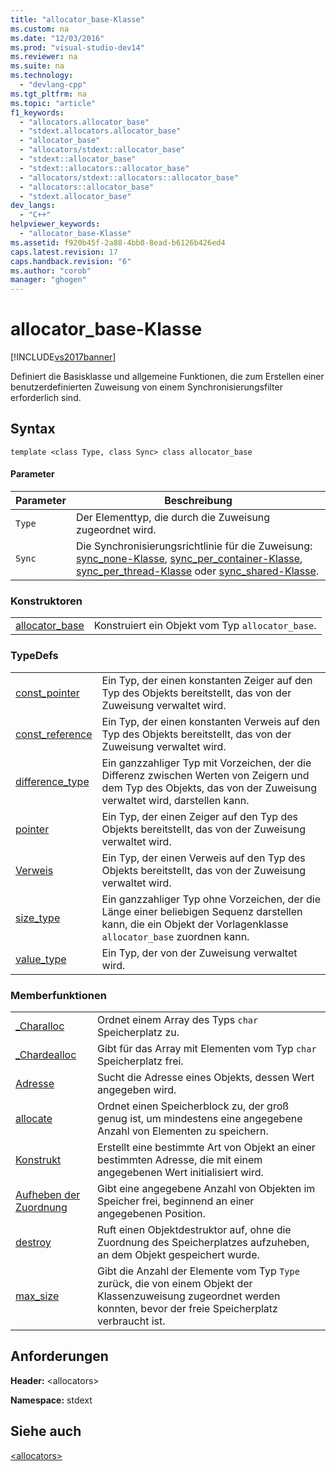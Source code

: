 ```yaml
---
title: "allocator_base-Klasse"
ms.custom: na
ms.date: "12/03/2016"
ms.prod: "visual-studio-dev14"
ms.reviewer: na
ms.suite: na
ms.technology: 
  - "devlang-cpp"
ms.tgt_pltfrm: na
ms.topic: "article"
f1_keywords: 
  - "allocators.allocator_base"
  - "stdext.allocators.allocator_base"
  - "allocator_base"
  - "allocators/stdext::allocator_base"
  - "stdext::allocator_base"
  - "stdext::allocators::allocator_base"
  - "allocators/stdext::allocators::allocator_base"
  - "allocators::allocator_base"
  - "stdext.allocator_base"
dev_langs: 
  - "C++"
helpviewer_keywords: 
  - "allocator_base-Klasse"
ms.assetid: f920b45f-2a88-4bb0-8ead-b6126b426ed4
caps.latest.revision: 17
caps.handback.revision: "6"
ms.author: "corob"
manager: "ghogen"
---
```

# allocator_base-Klasse
[!INCLUDE[vs2017banner](../assembler/inline/includes/vs2017banner.md)]

Definiert die Basisklasse und allgemeine Funktionen, die zum Erstellen einer benutzerdefinierten Zuweisung von einem Synchronisierungsfilter erforderlich sind.  
  
## Syntax  
  
```  
template <class Type, class Sync> class allocator_base  
```  
  
#### Parameter  
  
|Parameter|Beschreibung|  
|---------------|------------------|  
|`Type`|Der Elementtyp, die durch die Zuweisung zugeordnet wird.|  
|`Sync`|Die Synchronisierungsrichtlinie für die Zuweisung: [sync\_none\-Klasse](../standard-library/sync-none-class.md), [sync\_per\_container\-Klasse](../standard-library/sync-per-container-class.md), [sync\_per\_thread\-Klasse](../standard-library/sync-per-thread-class.md) oder [sync\_shared\-Klasse](../standard-library/sync-shared-class.md).|  
  
### Konstruktoren  
  
|||  
|-|-|  
|[allocator\_base](../Topic/allocator_base::allocator_base.md)|Konstruiert ein Objekt vom Typ `allocator_base`.|  
  
### TypeDefs  
  
|||  
|-|-|  
|[const\_pointer](../Topic/allocator_base::const_pointer.md)|Ein Typ, der einen konstanten Zeiger auf den Typ des Objekts bereitstellt, das von der Zuweisung verwaltet wird.|  
|[const\_reference](../Topic/allocator_base::const_reference.md)|Ein Typ, der einen konstanten Verweis auf den Typ des Objekts bereitstellt, das von der Zuweisung verwaltet wird.|  
|[difference\_type](../Topic/allocator_base::difference_type.md)|Ein ganzzahliger Typ mit Vorzeichen, der die Differenz zwischen Werten von Zeigern und dem Typ des Objekts, das von der Zuweisung verwaltet wird, darstellen kann.|  
|[pointer](../Topic/allocator_base::pointer.md)|Ein Typ, der einen Zeiger auf den Typ des Objekts bereitstellt, das von der Zuweisung verwaltet wird.|  
|[Verweis](../Topic/allocator_base::reference.md)|Ein Typ, der einen Verweis auf den Typ des Objekts bereitstellt, das von der Zuweisung verwaltet wird.|  
|[size\_type](../Topic/allocator_base::size_type.md)|Ein ganzzahliger Typ ohne Vorzeichen, der die Länge einer beliebigen Sequenz darstellen kann, die ein Objekt der Vorlagenklasse `allocator_base` zuordnen kann.|  
|[value\_type](../Topic/allocator_base::value_type.md)|Ein Typ, der von der Zuweisung verwaltet wird.|  
  
### Memberfunktionen  
  
|||  
|-|-|  
|[\_Charalloc](../Topic/allocator_base::_Charalloc.md)|Ordnet einem Array des Typs `char` Speicherplatz zu.|  
|[\_Chardealloc](../Topic/allocator_base::_Chardealloc.md)|Gibt für das Array mit Elementen vom Typ `char` Speicherplatz frei.|  
|[Adresse](../Topic/allocator_base::address.md)|Sucht die Adresse eines Objekts, dessen Wert angegeben wird.|  
|[allocate](../Topic/allocator_base::allocate.md)|Ordnet einen Speicherblock zu, der groß genug ist, um mindestens eine angegebene Anzahl von Elementen zu speichern.|  
|[Konstrukt](../Topic/allocator_base::construct.md)|Erstellt eine bestimmte Art von Objekt an einer bestimmten Adresse, die mit einem angegebenen Wert initialisiert wird.|  
|[Aufheben der Zuordnung](../Topic/allocator_base::deallocate.md)|Gibt eine angegebene Anzahl von Objekten im Speicher frei, beginnend an einer angegebenen Position.|  
|[destroy](../Topic/allocator_base::destroy.md)|Ruft einen Objektdestruktor auf, ohne die Zuordnung des Speicherplatzes aufzuheben, an dem Objekt gespeichert wurde.|  
|[max\_size](../Topic/allocator_base::max_size.md)|Gibt die Anzahl der Elemente vom Typ `Type` zurück, die von einem Objekt der Klassenzuweisung zugeordnet werden konnten, bevor der freie Speicherplatz verbraucht ist.|  
  
## Anforderungen  
 **Header:** \<allocators\>  
  
 **Namespace:** stdext  
  
## Siehe auch  
 [\<allocators\>](../standard-library/allocators-header.md)